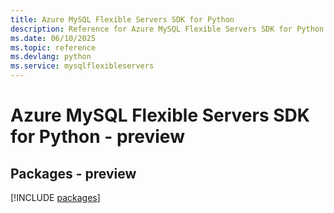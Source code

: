 ```yaml
---
title: Azure MySQL Flexible Servers SDK for Python
description: Reference for Azure MySQL Flexible Servers SDK for Python
ms.date: 06/10/2025
ms.topic: reference
ms.devlang: python
ms.service: mysqlflexibleservers
---
```

# Azure MySQL Flexible Servers SDK for Python - preview
## Packages - preview
[!INCLUDE [packages](mysql-flexible-servers-index.md)]